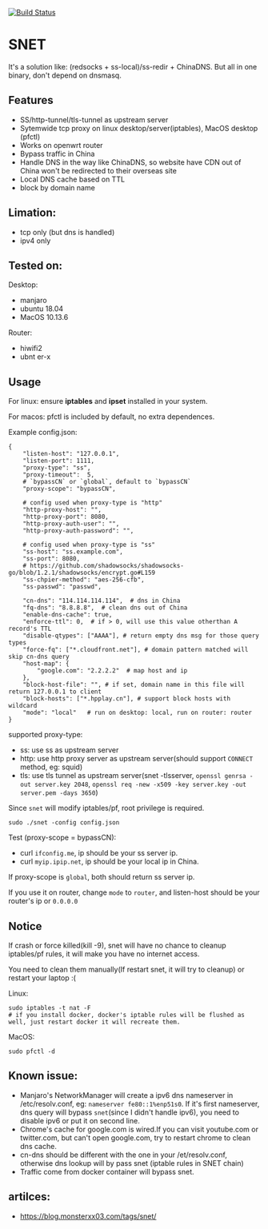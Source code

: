 [![Build Status](https://travis-ci.com/monsterxx03/snet.svg?branch=master)](https://travis-ci.com/monsterxx03/snet)

# SNET

It's a solution like: (redsocks + ss-local)/ss-redir + ChinaDNS. But all in one binary, don't depend on dnsmasq.


## Features

- SS/http-tunnel/tls-tunnel as upstream server
- Sytemwide tcp proxy on linux desktop/server(iptables), MacOS desktop (pfctl)
- Works on openwrt router
- Bypass traffic in China
- Handle DNS in the way like ChinaDNS, so website have CDN out of China won't be redirected to their overseas site
- Local DNS cache based on TTL
- block by domain name

## Limation:

- tcp only (but dns is handled)
- ipv4 only

## Tested on:

Desktop:

- manjaro
- ubuntu 18.04
- MacOS 10.13.6

Router:

- hiwifi2
- ubnt er-x

## Usage

For linux: ensure **iptables** and **ipset** installed in your system.

For macos: pfctl is included by default, no extra dependences.

Example config.json:

    {
        "listen-host": "127.0.0.1",
        "listen-port": 1111,
        "proxy-type": "ss",
        "proxy-timeout":  5,
        # `bypassCN` or `global`, default to `bypassCN`
        "proxy-scope": "bypassCN",

        # config used when proxy-type is "http"
        "http-proxy-host": "",
        "http-proxy-port": 8080,
        "http-proxy-auth-user": "",
        "http-proxy-auth-password": "",

        # config used when proxy-type is "ss"
        "ss-host": "ss.example.com",
        "ss-port": 8080,
        # https://github.com/shadowsocks/shadowsocks-go/blob/1.2.1/shadowsocks/encrypt.go#L159
        "ss-chpier-method": "aes-256-cfb",
        "ss-passwd": "passwd",

        "cn-dns": "114.114.114.114",  # dns in China
        "fq-dns": "8.8.8.8",  # clean dns out of China
        "enable-dns-cache": true,
        "enforce-ttl": 0,  # if > 0, will use this value otherthan A record's TTL
        "disable-qtypes": ["AAAA"], # return empty dns msg for those query types
        "force-fq": ["*.cloudfront.net"], # domain pattern matched will skip cn-dns query
        "host-map": {
            "google.com": "2.2.2.2"  # map host and ip
        },
        "block-host-file": "", # if set, domain name in this file will return 127.0.0.1 to client
        "block-hosts": ["*.hpplay.cn"], # support block hosts with wildcard
        "mode": "local"   # run on desktop: local, run on router: router
    }

supported proxy-type:

- ss: use ss as upstream server
- http: use http proxy server as upstream server(should support `CONNECT` method, eg: squid)
- tls: use tls tunnel as upstream server(snet -tlsserver, `openssl genrsa -out server.key 2048`, `openssl req -new -x509 -key server.key -out server.pem -days 3650`)

Since `snet` will modify iptables/pf, root privilege is required. 

`sudo ./snet -config config.json`

Test (proxy-scope = bypassCN):

- curl `ifconfig.me`, ip should be your ss server ip.
- curl `myip.ipip.net`, ip should be your local ip in China.

If proxy-scope is `global`, both should return ss server ip.

If you use it on router, change `mode` to `router`, and listen-host should be your router's ip or `0.0.0.0`

## Notice

If crash or force killed(kill -9), snet will have no chance to cleanup iptables/pf rules, it will make you have no internet access.

You need to clean them manually(If restart snet, it will try to cleanup) or restart your laptop :(

Linux:

    sudo iptables -t nat -F  
    # if you install docker, docker's iptable rules will be flushed as well, just restart docker it will recreate them.

MacOS:

    sudo pfctl -d

## Known issue:

- Manjaro's NetworkManager will create a ipv6 dns nameserver in /etc/resolv.conf, eg: `nameserver fe80::1%enp51s0`.
If it's first nameserver, dns query will bypass `snet`(since I didn't handle ipv6), you need to disable ipv6 or put it on second line.
- Chrome's cache for google.com is wired.If you can visit youtube.com or twitter.com, but can't open google.com, try to restart chrome to clean dns cache.
- cn-dns should be different with the one in your /et/resolv.conf, otherwise dns lookup will by pass snet (iptable rules in SNET chain)
- Traffic come from docker container will bypass snet.

## artilces:

- https://blog.monsterxx03.com/tags/snet/ 

